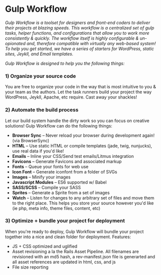 # Gulp Workflow
_Gulp Workflow is a toolset for designers and front-end coders to deliver their projects at blazing speeds.  This workflow is a centralized set of gulp tasks, helper functions, and configurations that allow you to work more consistently & quickly.  The workflow itself is highly configurable & un-opionated and, therefore compatible with virtually any web-based system!  To help you get started, we have a series of starters for WordPress, static sites, Jeykll, and Email templates._

_Gulp Workflow is designed to help you the following things:_
  
### 1) Organize your source code
You are free to organize your code in the way that is most intuitive to you & your team as the authors.  Let the task runners build your project the way WordPress, Jeykll, Apache, etc require.  Cast away your shackles! 
### 2) Automate the build process
Let our build system handle the dirty work so you can focus on creative solutions!  Gulp Workflow can do the following things:
* **Browser Sync** – Never reload your browser during development again! (via BrowserSync)
* **HTML** – Use static HTML or compile templates (jade, twig, nunjucks), use real data if you'd like! 
* **Emails** – Inline your CSS/Send test emails/Litmus integration
* **Favicons** – Generate Favicons and associated markup
* **Fonts** – Queue your fonts for web use
* **Icon Font** – Generate iconfont from a folder of SVGs
* **Images** – Minify your images
* **Javascript Modules** – ES6 supported w/ Babel
* **SASS/SCSS** – Compile your SASS
* **Sprites** – Generate a Sprite from a set of images
* **Watch** – Listen for changes to any arbitrary set of files and move them to the right place.  This helps you store your source however you'd like (ie php, meta info, theme files, content, etc)

### 3) Optimize + bundle your project for deployment
When you're ready to deploy, Gulp Workflow will bundle your project together into a nice and clean folder for deployment.  Features:
* JS + CSS optimized and uglified
* Asset revisioning a la the Rails Asset Pipeline.  All filenames are revisioned with an md5 hash, a rev-manifest.json file is generarted and all asset references are updated in html, css, and js
* File size reporting
